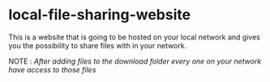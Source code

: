 # local-file-sharing-website
This is a website that is going to be hosted on your local network and gives you the possibility to share files with in your network.

NOTE : *After adding files to the *download* folder every one on your network have access to those files*
